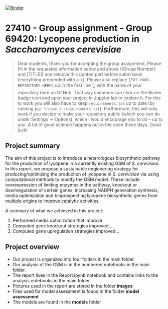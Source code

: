 [![Binder](https://mybinder.org/badge_logo.svg)](https://mybinder.org/v2/gh/27410/[PUT-YOUR-REPOSITORY-HERE]/main)

# 27410 - Group assignment - Group 69420: Lycopene production in *Saccharomyces cerevisiae*

> Dear students, thank you for accepting the group assignment. Please fill in the
> requested information below and above ([Group Number] and [TITLE]) and remove this quoted part before submission (everything prepended with a >).
> Please also replace `[PUT-YOUR-REPOSITORY-HERE]` up in the first line 👆 with the name of your repository here on GitHub.
> That way someone can click on the Binder badge icon and open your project in Jupyter lab to explore it.
> For this to work you will also have to keep `requirements.txt` up to date (by running `pip freeze > requirements.txt`).
> Furthermore, this will only work if you decide to make your repository public (which you can do under Settings -> Options),
> which I would encourage you to do – up to you. A lot of good science happens out in the open these days.
> Good luck!

## Project summary
The aim of this project is to introduce a heterologous biosynthetic pathway for the production of lycopene in a currently existing GSM of *S. cerevisiae*. In this report, we propose a sustainable  engineering strategy for producing/optimizing the production of lycopene in *S. cerevisiae* via using computational methods to modify the GSM model. These include overexpression of limiting enzymes in the pathway, knockout or downregulation of certain genes, increasing NADPH generation synthesis, media optimization and bioprospecting lycopene biosynthetic genes from multiple origins to improve catalytic activities.

A summary of what we achieved in this project:

1. Performed media optimization that improve
2. Computed gene knockout strategies improved...
3. Computed gene upregulation strategies improved…

## Project overview
* Our project is organized into four folders in the main folder. 
* Our analysis of the GSM is in the numbered notebooks in the main folder.
* The report lives in the Report.ipynb notebook and contains links to the analysis notebooks in the main folder.
* Pictures used in the report are stored in the folder __images__
* Files used for model assessment is found in the folder __model assessment__
* The models are found in the __models__ folder

